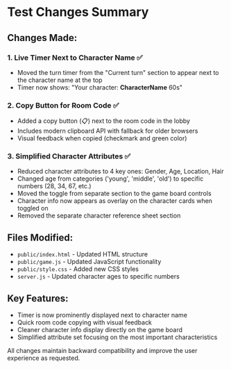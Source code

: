# Test Changes Summary

## Changes Made:

### 1. Live Timer Next to Character Name ✅
- Moved the turn timer from the "Current turn" section to appear next to the character name at the top
- Timer now shows: "Your character: **CharacterName** 60s"

### 2. Copy Button for Room Code ✅
- Added a copy button (📋) next to the room code in the lobby
- Includes modern clipboard API with fallback for older browsers
- Visual feedback when copied (checkmark and green color)

### 3. Simplified Character Attributes ✅
- Reduced character attributes to 4 key ones: Gender, Age, Location, Hair
- Changed age from categories ('young', 'middle', 'old') to specific numbers (28, 34, 67, etc.)
- Moved the toggle from separate section to the game board controls
- Character info now appears as overlay on the character cards when toggled on
- Removed the separate character reference sheet section

## Files Modified:
- `public/index.html` - Updated HTML structure
- `public/game.js` - Updated JavaScript functionality
- `public/style.css` - Added new CSS styles
- `server.js` - Updated character ages to specific numbers

## Key Features:
- Timer is now prominently displayed next to character name
- Quick room code copying with visual feedback
- Cleaner character info display directly on the game board
- Simplified attribute set focusing on the most important characteristics

All changes maintain backward compatibility and improve the user experience as requested.